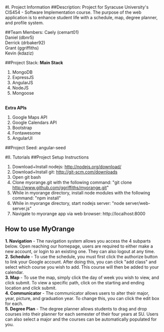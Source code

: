 #I. Project Information
##Description:
Project for Syracuse University's CIS454 - Software Implementation course. The purpose of the web application is to enhance student life with a schedule, map, degree planner, and profile system.

##Team Members:
Caely (cemart01)<br>
Daniel (dbnr5)<br>
Derrick (drbaker92)<br>
Grant (ggriffiths) <br>
Kevin (kdaziz)

##Project Stack:
<b> Main Stack </b><br>
1. MongoDB <br>
2. ExpressJS <br>
3. AngularJS <br>
4. NodeJS <br>
5. Mongoose <br><br>

<b>Extra APIs</b><br>
1. Google Maps API <br>
2. Google Calendars API<br>
4. Bootstrap <br>
5. Fontawesome<br>
6. AngularUI <br>



##Project Seed:
angular-seed


#II. Tutorials
##Project Setup Instructions
1. Download+Install nodejs: http://nodejs.org/download/ <br>
2. Download+Install git: http://git-scm.com/downloads<br>
3. Open git bash <br>
4. Clone myorange.git with the following command: "git clone http://www.github.com/ggriffiths/myorange.git"
5. While in myorange directory, install node modules with the following command: "npm install"
6. While in myorange directory, start nodejs server: "node server/web-server.js"
7. Navigate to myorange app via web browser: http://localhost:8000 

## How to use MyOrange
<b>1. Navigation</b> - The navigation system allows you access the 4 subparts below. Open reaching our homepage, users are required to either make a new account, or login to an existing one. They can also logout at any time.<br>
<b>2. Schedule</b> - To use the schedule, you must first click the authorize button to link your Google account. After doing this, you can click "add class" and select which course you wish to add. This course will then be added to your calendar.<br>
<b>3. Map</b> - To use the map, simply click the day of week you wish to view, and click submit. To view a specific path, click on the starting and ending location and click submit.<br>
<b>4. Communicator</b> - The communicator allows users to alter their major, year, picture, and graduation year. To change this, you can click the edit box for each.<br>
<b>5. Degree Plan</b> - The degree planner allows students to drag and drop courses into their planner for each semester of their four years at SU. Users can also select a major and the courses can be automatically populated for you.<br>
